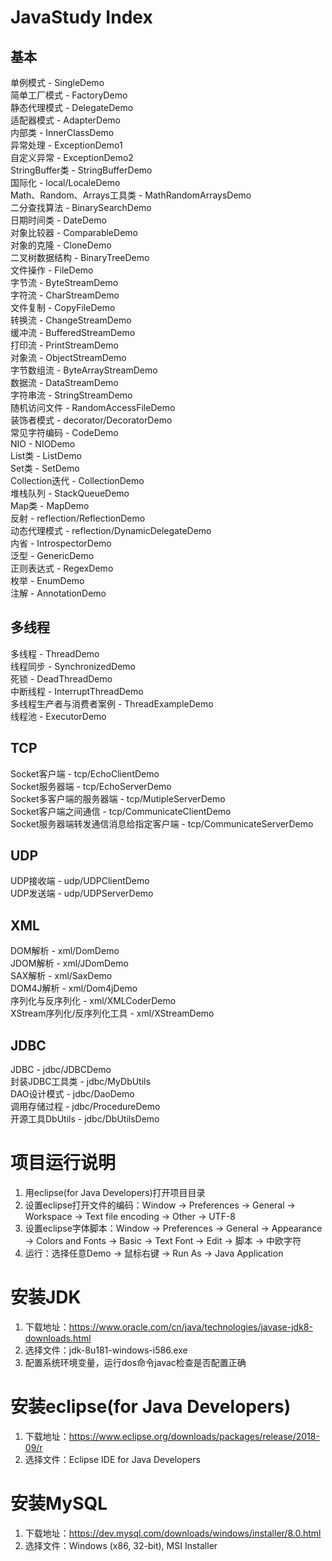 # JavaStudy Index
## 基本
单例模式 - SingleDemo <br/>
简单工厂模式 - FactoryDemo <br/>
静态代理模式 - DelegateDemo <br/>
适配器模式 - AdapterDemo <br/>
内部类 - InnerClassDemo <br/>
异常处理 - ExceptionDemo1 <br/>
自定义异常 - ExceptionDemo2 <br/>
StringBuffer类 - StringBufferDemo <br/>
国际化 - local/LocaleDemo <br/>
Math、Random、Arrays工具类 - MathRandomArraysDemo <br/>
二分查找算法 - BinarySearchDemo <br/>
日期时间类 - DateDemo <br/>
对象比较器 - ComparableDemo <br/>
对象的克隆 - CloneDemo <br/>
二叉树数据结构 - BinaryTreeDemo <br/>
文件操作 - FileDemo <br/>
字节流 - ByteStreamDemo <br/>
字符流 - CharStreamDemo <br/>
文件复制 - CopyFileDemo <br/>
转换流 - ChangeStreamDemo <br/>
缓冲流 - BufferedStreamDemo <br/>
打印流 - PrintStreamDemo <br/>
对象流 - ObjectStreamDemo <br/>
字节数组流 - ByteArrayStreamDemo <br/>
数据流 - DataStreamDemo <br/>
字符串流 - StringStreamDemo <br/>
随机访问文件 - RandomAccessFileDemo <br/>
装饰者模式 - decorator/DecoratorDemo <br/>
常见字符编码 - CodeDemo <br/>
NIO - NIODemo <br/>
List类 - ListDemo <br/>
Set类 - SetDemo <br/>
Collection迭代 - CollectionDemo <br/>
堆栈队列 - StackQueueDemo <br/>
Map类 - MapDemo <br/>
反射 - reflection/ReflectionDemo <br/>
动态代理模式 - reflection/DynamicDelegateDemo <br/>
内省 - IntrospectorDemo <br/>
泛型 - GenericDemo <br/>
正则表达式 - RegexDemo <br/>
枚举 - EnumDemo <br/>
注解 - AnnotationDemo <br/>
## 多线程
多线程 - ThreadDemo <br/>
线程同步 - SynchronizedDemo <br/>
死锁 - DeadThreadDemo <br/>
中断线程 - InterruptThreadDemo <br/>
多线程生产者与消费者案例 - ThreadExampleDemo <br/>
线程池 - ExecutorDemo <br/>
## TCP
Socket客户端 - tcp/EchoClientDemo <br/>
Socket服务器端 - tcp/EchoServerDemo <br/>
Socket多客户端的服务器端 - tcp/MutipleServerDemo <br/>
Socket客户端之间通信 - tcp/CommunicateClientDemo <br/>
Socket服务器端转发通信消息给指定客户端 - tcp/CommunicateServerDemo <br/>
## UDP
UDP接收端 - udp/UDPClientDemo <br/>
UDP发送端 - udp/UDPServerDemo <br/>
## XML
DOM解析 - xml/DomDemo <br/>
JDOM解析 - xml/JDomDemo <br/>
SAX解析 - xml/SaxDemo <br/>
DOM4J解析 - xml/Dom4jDemo <br/>
序列化与反序列化 - xml/XMLCoderDemo <br/>
XStream序列化/反序列化工具 - xml/XStreamDemo <br/>
## JDBC
JDBC - jdbc/JDBCDemo <br/>
封装JDBC工具类 - jdbc/MyDbUtils <br/>
DAO设计模式 - jdbc/DaoDemo <br/>
调用存储过程 - jdbc/ProcedureDemo <br/>
开源工具DbUtils - jdbc/DbUtilsDemo <br/>



# 项目运行说明
1. 用eclipse(for Java Developers)打开项目目录
2. 设置eclipse打开文件的编码：Window -> Preferences -> General -> Workspace -> Text file encoding -> Other -> UTF-8
3. 设置eclipse字体脚本：Window -> Preferences -> General -> Appearance -> Colors and Fonts -> Basic -> Text Font -> Edit -> 脚本 -> 中欧字符
4. 运行：选择任意Demo -> 鼠标右键 -> Run As -> Java Application



# 安装JDK
1. 下载地址：https://www.oracle.com/cn/java/technologies/javase-jdk8-downloads.html
2. 选择文件：jdk-8u181-windows-i586.exe
3. 配置系统环境变量，运行dos命令javac检查是否配置正确



# 安装eclipse(for Java Developers)
1. 下载地址：https://www.eclipse.org/downloads/packages/release/2018-09/r
2. 选择文件：Eclipse IDE for Java Developers



# 安装MySQL
1. 下载地址：https://dev.mysql.com/downloads/windows/installer/8.0.html <br/>
2. 选择文件：Windows (x86, 32-bit), MSI Installer <br/>
